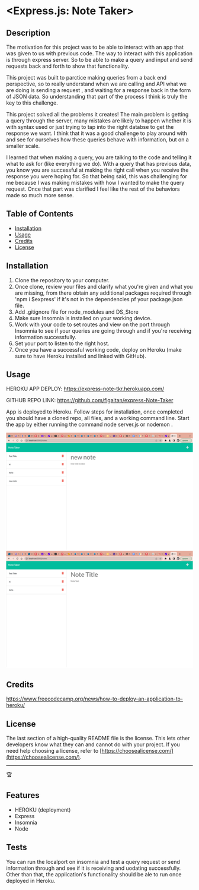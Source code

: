 # <Express.js: Note Taker>

## Description

The motivation for this project was to be able to interact with an app that was given to us with previous code. The way to interact with this application is through express server. So to be able to make a query and input and send requests back and forth to show that functionality.

This project was built to parctice making queries from a back end perspective, so to really understand when we are calling and API what we are doing is sending a request , and waiting for a response back in the form of JSON data. So understanding that part of the process I think is truly the key to this challenge.

This project solved all the problems it creates! The main problem is getting a query through the server, many mistakes are likely to happen whether it is with syntax used or just trying to tap into the right databse to get the response we want. I think that it was a good challenge to play around with and see for ourselves how these queries behave with information, but on a smaller scale.

I learned that when making a query, you are talking to the code and telling it what to ask for (like everything we do). With a query that has previous data, you know you are successful at making the right call when you receive the response you were hoping for. So that being said, this was challenging for me because I was making mistakes with how I wanted to make the query request. Once that part was clarified I feel like the rest of the behaviors made so much more sense.

## Table of Contents 
- [Installation](#installation)
- [Usage](#usage)
- [Credits](#credits)
- [License](#license)

## Installation
1. Clone the repository to your computer.
2. Once clone, review your files and clarify what you're given and what you are missing, from there obtain any additional packages required through 'npm i $express' if it's not in the dependencies pf your package.json file.
3. Add .gitignore file for node_modules and DS_Store
4. Make sure Insomnia is installed on your working device.
5. Work with your code to set routes and view on the port through Insomnia to see if your queries are going through and if you're receiving information successfully.
6. Set your port to listen to the right host.
7. Once you have a successful working code, deploy on Heroku (make sure to have Heroku installed and linked with GitHub).

## Usage
HEROKU APP DEPLOY: 
https://express-note-tkr.herokuapp.com/

GITHUB REPO LINK:
https://github.com/flgaitan/express-Note-Taker

App is deployed to Heroku.
Follow steps for installation, once completed you should have a cloned repo, all files, and a working command line.
Start the app by either running the command node server.js or nodemon .

![alt text](assets/new%20note%20added.png)
![alt text](assets/new%20note%20deleted.png)

## Credits
https://www.freecodecamp.org/news/how-to-deploy-an-application-to-heroku/


## License

The last section of a high-quality README file is the license. This lets other developers know what they can and cannot do with your project. If you need help choosing a license, refer to [https://choosealicense.com/](https://choosealicense.com/).

---

🏆 

## Features

- HEROKU (deployment)
- Express
- Insomnia
- Node

## Tests

You can run the localport on insomnia and test a query request or send information through and see if it is receiving and uodating successfully. Other than that, the application's functionality should be ale to run once deployed in Heroku.